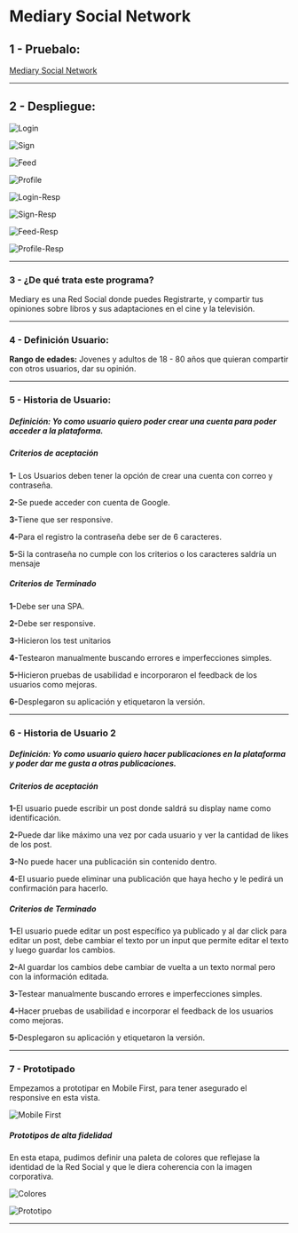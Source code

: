 # Mediary Social Network

## 1 - Pruebalo:

[Mediary Social Network](https://mediarysn.netlify.app/)

---

## 2 - Despliegue:

![Login](./img/mediaryLOG.png)

![Sign](./img/mediarySIGN.png)

![Feed](./img/mediaryFEED.png)

![Profile](./img/mediaryPROFILE.png)

![Login-Resp](./img/mediaryLOG-RESP.png)

![Sign-Resp](./img/mediarySIGN-RESP.png)

![Feed-Resp](./img/mediaryFEED-RESP.png)

![Profile-Resp](./img/mediaryPROFILE-RESP.png)

---

### 3 - ¿De qué trata este programa?

Mediary es una Red Social donde puedes Registrarte, y compartir tus opiniones sobre libros y sus adaptaciones en el cine y la televisión.

---

### 4 - Definición Usuario:

<b>Rango de edades:</b> Jovenes y adultos de 18 - 80 años que quieran compartir con otros usuarios, dar su opinión.

---

### 5 - Historia de Usuario:

##### Definición: Yo como usuario quiero poder crear una cuenta para poder acceder a la plataforma.

##### Criterios de aceptación

<b>1-</b> Los Usuarios deben tener la opción de crear una cuenta con correo y contraseña.

<b>2-</b>Se puede acceder con cuenta de Google.

<b>3-</b>Tiene que ser responsive.

<b>4-</b>Para el registro la contraseña debe ser de 6 caracteres.

<b>5-</b>Si la contraseña no cumple con los criterios o los caracteres saldría un mensaje

##### Criterios de Terminado

<b>1-</b>Debe ser una SPA.

<b>2-</b>Debe ser responsive.

<b>3-</b>Hicieron los test unitarios

<b>4-</b>Testearon manualmente buscando errores e imperfecciones simples.

<b>5-</b>Hicieron pruebas de usabilidad e incorporaron el feedback de los usuarios como mejoras.

<b>6-</b>Desplegaron su aplicación y etiquetaron la versión.

---

### 6 - Historia de Usuario 2

##### Definición: Yo como usuario quiero hacer publicaciones en la plataforma y poder dar me gusta a otras publicaciones.

##### Criterios de aceptación

<b>1-</b>El usuario puede escribir un post donde saldrá su display name como identificación.

<b>2-</b>Puede dar like máximo una vez por cada usuario y ver la cantidad de likes de los post.

<b>3-</b>No puede hacer una publicación sin contenido dentro.

<b>4-</b>El usuario puede eliminar una publicación que haya hecho y le pedirá un confirmación para hacerlo.

##### Criterios de Terminado

<b>1-</b>El usuario puede editar un post específico ya publicado y al dar click para editar un post, debe cambiar el texto por un input que permite editar el texto y luego guardar los cambios.

<b>2-</b>Al guardar los cambios debe cambiar de vuelta a un texto normal pero con la información editada.

<b>3-</b>Testear manualmente buscando errores e imperfecciones simples.

<b>4-</b>Hacer pruebas de usabilidad e incorporar el feedback de los usuarios como mejoras.

<b>5-</b>Desplegaron su aplicación y etiquetaron la versión.

---

### 7 - Prototipado

Empezamos a prototipar en Mobile First, para tener asegurado el responsive en esta vista.

![Mobile First](./img/prototipo1.png)

##### Prototipos de alta fidelidad

En esta etapa, pudimos definir una paleta de colores que reflejase la identidad de la Red Social y que le diera coherencia con la imagen corporativa.

![Colores](./img/colores.png)

![Prototipo](./img/prototipo-figma.png)

---
